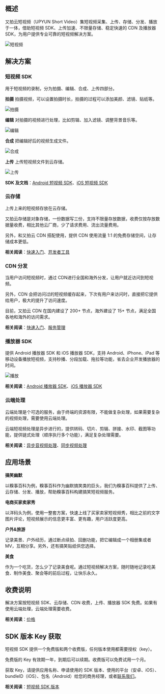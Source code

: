 ## 概述

又拍云短视频（UPYUN Short Video）集短视频采集、上传、存储、分发、播放于一体，借助短视频 SDK、上传加速、不限量存储、稳定快速的 CDN 及播放器 SDK，为用户提供专业可靠的短视频解决方案。

![短视频](https://upyun-assets.b0.upaiyun.com/docs/video/short_video.png)


## 解决方案

<a name="short_video_sdk"></a>
### 短视频 SDK

用于短视频的录制，分为拍摄、编辑、合成、上传四部分。

**拍摄**
拍摄视频，可以设置拍摄时长，拍摄的过程可以添加美颜、滤镜、贴纸等。

![拍摄](https://upyun-assets.b0.upaiyun.com/docs/video/paishe.png)


**编辑**
对拍摄的视频进行处理，比如剪辑、加入滤镜、调整背景音乐等。

![编辑](https://upyun-assets.b0.upaiyun.com/docs/video/bianji.png)

**合成**
把编辑好后的视频生成文件。

![合成](https://upyun-assets.b0.upaiyun.com/docs/video/hecheng.png)

**上传**
上传短视频文件到云存储。

![上传](https://upyun-assets.b0.upaiyun.com/docs/video/shangchuan.png)

**SDK 及文档**：[Android 短视频 SDK](https://github.com/upyun/Android-short-video)、[iOS 短视频 SDK](https://github.com/upyun/ios-short-video)


### 云存储

上传上来的短视频存放在云存储。

又拍云存储是对象存储，一份数据写三份，支持不限量存放数据，收费仅按存放数据量收费，相比其他云厂商，少了请求费用、流出流量费用。

另外，和又拍云 CDN 搭配使用，提供 CDN 使用流量 1:1 的免费存储空间，让存储成本更低。


**相关阅读**：[快速入门](https://docs.upyun.com/api/quick_start/)、[开发者工具](https://docs.upyun.com/api/developer_tools/)


### CDN 分发

当用户访问短视频时，通过 CDN进行全国和海外分发，让用户就近访问到短视频。

另外，CDN 会把访问过的短视频缓存起来，下次有用户来访问时，直接把它提供给用户，极大的提升了访问速度。

目前，又拍云 CDN 在国内建设了 200+ 节点，海外建设了 15+ 节点，满足全国各地和海外的访问需求。

**相关阅读**：[快速入门](https://docs.upyun.com/cdn/guide/)、[服务管理](https://docs.upyun.com/cdn/service/)

<a name="player_sdk"></a>
### 播放器 SDK

提供 Android 播放器 SDK 和 iOS 播放器 SDK，支持 Android、iPhone、iPad 等移动设备播放短视频，支持秒播、分段加载、拖拉等功能，省去企业开发播放器的时间。

![播放](https://upyun-assets.b0.upaiyun.com/docs/video/bofang.png)

**相关阅读**：[Android 播放器 SDK](https://github.com/upyun/Android-short-video#3)、[iOS 播放器 SDK](https://github.com/upyun/ios-short-video#3)


### 云端处理

云端处理是个可选的服务，由于终端的资源有限，不能做复杂处理，如果需要复杂的视频处理，需要使用云端处理。

云端短视频处理是异步进行的，提供转码、切片、剪辑、拼接、水印、截图等功能，提供链式处理（顺序执行多个功能），满足复杂处理需要。


**相关阅读**：[异步音视频处理](https://docs.upyun.com/cloud/av/)、[同步视频处理](https://docs.upyun.com/cloud/sync_video/)


## 应用场景

**搞笑幽默**

以糗事百科为例，糗事百科作为幽默搞笑类的巨头，我们为糗事百科提供了上传、云存储、分发、播放，帮助糗事百科构建搞笑短视频服务。

**电商买家卖家秀**

以洋码头为例，使用一整套方案，快速上线了买家卖家短视频秀，相比之前的文字图片评论，短视频展示的信息更丰富、更有趣，用户活跃度更高。

**户外&旅游**

记录美景、户外经历，通过断点续拍、回删功能，把它编辑成一个相册集或者 MV，互相分享。另外，还有搞笑贴纸供您选择。

**美食**

作为一个吃货，怎么少了记录美食呢。通过短视频解决方案，随时随地记录吃美食、制作美食、聚会等的前后过程，让快乐永久。


<a name="charges_notes"></a>
## 收费说明

解决方案按短视频 SDK、云存储、CDN 收费，上传、播放器 SDK 免费。如果有使用云端处理，云端处理需要收费。

**相关阅读**：[价格](https://www.upyun.com/products/short-video#section-pricing)


<a name="SDK_Key"></a>
## SDK 版本 Key 获取

短视频 SDK 提供一个免费版和两个收费版，任何版本使用都需要授权（key）。

免费版的 Key 有效期一年，到期后可以续期。收费版可以免费试用一个月。

获取 Key，请提供应用名称、申请使用的 SDK 版本、使用的平台（安卓、iOS）、bundleID（iOS）、包名（Android）给您的商务经理，或者[联系我们](https://www.upyun.com/contact)。

**相关阅读**：[短视频 SDK 版本](https://www.upyun.com/products/short-video#section-version)



















